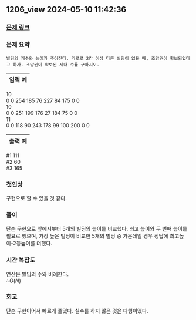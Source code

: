 ## 1206_view 2024-05-10 11:42:36
### [문제 링크](https://swexpertacademy.com/main/code/problem/problemDetail.do?contestProbId=AV134DPqAA8CFAYh)

### 문제 요약
    빌딩의 개수와 높이가 주어진다. 가로로 2칸 이상 다른 빌딩이 없을 때, 조망권이 확보되었다고 하자. 조망권이 확보된 세대 수를 구하시오.
    
| 입력 예 | 
| --- | 
10  
0 0 254 185 76 227 84 175 0 0  
10  
0 0 251 199 176 27 184 75 0 0  
11  
0 0 118 90 243 178 99 100 200 0 0  

| 출력 예 |
| --- |
#1 111  
#2 60  
#3 165  

### 첫인상
구현으로 할 수 있을 것 같다.

### 풀이   
단순 구현으로 앞에서부터 5개의 빌딩의 높이를 비교했다. 최고 높이와 두 번째 높이를 필요로 했으며, 가장 높은 빌딩이 비교한 5개의 빌딩 중 가운데일 경우 정답에 최고높이-2등높이를 더했다.

### 시간 복잡도
연산은 빌딩의 수와 비례한다.  
$∴ O(N)$

### 회고
단순 구현이어서 빠르게 풀었다. 실수를 하지 않은 것은 다행이었다.